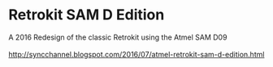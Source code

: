 # Retrokit SAM D Edition
A 2016 Redesign of the classic Retrokit using the Atmel SAM D09<br><br>
<http://syncchannel.blogspot.com/2016/07/atmel-retrokit-sam-d-edition.html>
